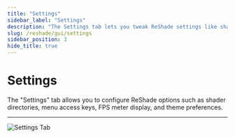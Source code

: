 ```yaml
---
title: "Settings"
sidebar_label: "Settings"
description: "The Settings tab lets you tweak ReShade settings like shader directories, menu access keys, FPS meter configurations, or theme settings"
slug: /reshade/gui/settings
sidebar_position: 3
hide_title: true
---
```


# Settings
The "Settings" tab allows you to configure ReShade options such as shader directories, menu access keys, FPS meter display, and theme preferences.

---

![Settings Tab](https://assets.martysmods.com/reshade/gui/GUISettingsTab2.webp)
